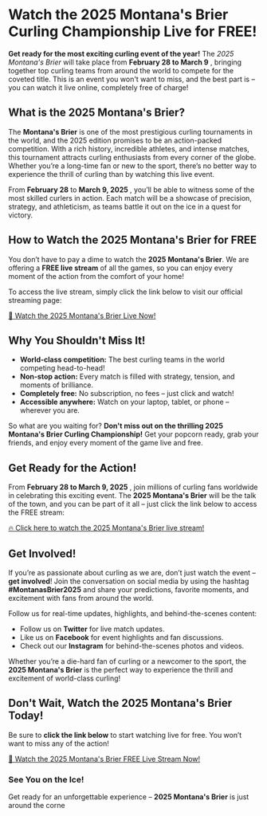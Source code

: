 # Watch the 2025 Montana's Brier Curling Championship Live for FREE!

**Get ready for the most exciting curling event of the year!** The _2025 Montana's Brier_ will take place from **February 28 to March 9** , bringing together top curling teams from around the world to compete for the coveted title. This is an event you won't want to miss, and the best part is – you can watch it live online, completely free of charge!

## What is the 2025 Montana's Brier?

The **Montana's Brier** is one of the most prestigious curling tournaments in the world, and the 2025 edition promises to be an action-packed competition. With a rich history, incredible athletes, and intense matches, this tournament attracts curling enthusiasts from every corner of the globe. Whether you’re a long-time fan or new to the sport, there’s no better way to experience the thrill of curling than by watching this live event.

From **February 28** to **March 9, 2025** , you’ll be able to witness some of the most skilled curlers in action. Each match will be a showcase of precision, strategy, and athleticism, as teams battle it out on the ice in a quest for victory.

## How to Watch the 2025 Montana's Brier for FREE

You don’t have to pay a dime to watch the **2025 Montana's Brier**. We are offering a **FREE live stream** of all the games, so you can enjoy every moment of the action from the comfort of your home!

To access the live stream, simply click the link below to visit our official streaming page:

[🎥 Watch the 2025 Montana's Brier Live Now!](https://tinyurl.com/livestreamfreeo?st=2025montanasbrier&si=gh)

## Why You Shouldn't Miss It!

- **World-class competition:** The best curling teams in the world competing head-to-head!
- **Non-stop action:** Every match is filled with strategy, tension, and moments of brilliance.
- **Completely free:** No subscription, no fees – just click and watch!
- **Accessible anywhere:** Watch on your laptop, tablet, or phone – wherever you are.

So what are you waiting for? **Don't miss out on the thrilling 2025 Montana's Brier Curling Championship!** Get your popcorn ready, grab your friends, and enjoy every moment of the game live and free.

## Get Ready for the Action!

From **February 28 to March 9, 2025** , join millions of curling fans worldwide in celebrating this exciting event. The **2025 Montana's Brier** will be the talk of the town, and you can be part of it all – just click the link below to access the FREE stream:

[🔥 Click here to watch the 2025 Montana's Brier live stream!](https://tinyurl.com/livestreamfreeo?st=2025montanasbrier&si=gh)

## Get Involved!

If you’re as passionate about curling as we are, don’t just watch the event – **get involved**! Join the conversation on social media by using the hashtag **#MontanasBrier2025** and share your predictions, favorite moments, and excitement with fans from around the world.

Follow us for real-time updates, highlights, and behind-the-scenes content:

- Follow us on **Twitter** for live match updates.
- Like us on **Facebook** for event highlights and fan discussions.
- Check out our **Instagram** for behind-the-scenes photos and videos.

Whether you’re a die-hard fan of curling or a newcomer to the sport, the **2025 Montana's Brier** is the perfect way to experience the thrill and excitement of world-class curling!

## Don't Wait, Watch the 2025 Montana's Brier Today!

Be sure to **click the link below** to start watching live for free. You won’t want to miss any of the action!

[🎯 Watch the 2025 Montana's Brier FREE Live Stream Now!](https://tinyurl.com/livestreamfreeo?st=2025montanasbrier&si=gh)

### See You on the Ice!

Get ready for an unforgettable experience – **2025 Montana's Brier** is just around the corne
